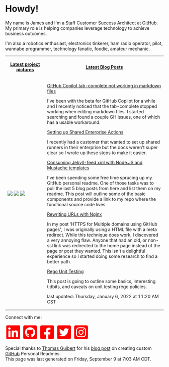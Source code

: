 # Howdy!

<p>My name is James and I'm a Staff Customer Success Architect at <a href="https://github.com">GitHub</a>. My primary role is helping companies leverage technology to achieve business outcomes.</p>
<p>I'm also a robotics enthusiast, electronics tinkerer, ham radio operator, pilot, wannabe programmer, technology fanatic, foodie, amateur mechanic.</p>

<table>
    <tr>
        <th width="25%">
            <p><a href="https://www.instagram.com/jamesmassardo/">Latest project pictures</a></p>
        </th>
        <th>
            <p><a href="https://dxrf.com/blog/">Latest Blog Posts</a></p>
        </th>
    </tr>
    <tr>
        <td>
            <p><img width="200" src="https:&#x2F;&#x2F;cdn1.picuki.com&#x2F;hosted-by-instagram&#x2F;q&#x3D;0exhNuNYnjBGZDHIdN5WmL9I2PwkAQ9OKftSQ7e71yJjMBhsLH6QvJA0mpCj4yRwKwVlASuRYz1p7IoiWV5VCj17PEffQLeJSzdc6qWZUeaqvDNm8p9mlbwyLnUcZnKr98AqVWSpNWwSDv5PHL%7C%7Clo79UvOa0LGFq8zCXW%7C%7CdEnGZK55f0Z7F9mt9wuuS4jkja45BsLTNZ5momNkgl7NvTryxYDrmifMh6pO9xRLQIhIkL7vuopCu7Lm4rbzMvR2LZhYXCoOELhn7PTSAaw2iFVfkKOG0mzHm6oQEy9IkqhdiDG7w82q4vk4H2bUdBXG9p+kMjxdKyn36dOF+I63xb%7C%7CEri9OrkSPp%7C%7CiZPeN+uMXNOxzjH0XZiIP5pZaGMjVu%7C%7CXWGjEFs2gHtF40IRKQa4dhnjnpFLrMo%7C%7C63yxiDTEX2zKPXcBy.jpeg?1" /> <img width="200" src="https:&#x2F;&#x2F;cdn1.picuki.com&#x2F;hosted-by-instagram&#x2F;q&#x3D;0exhNuNYnjBGZDHIdN5WmL9I2PwkAQ9OKfhSQ7e71yJjMBhsLH6QvJA0mpCj4yRwKwVlASuRYz1p44siUFxWDj17PkPcTrCBTzlT6a+YUufN0jZl9Z9inL0zKnAWbH6m98UrXAmYdSgIGaYDG7uo+qhT5aGuO1lQpTb9d7JGmC4E5ZObS6olhMF4pJ2Jg3Tt%7C%7C9k4Ki5e82wzJURmpNTfvGhYEaW+NMB166d1RbMCxMkA%7C%7C6nRlSaHEmw+Jj8uT3agtIj+kOYA2Av4cR8290uibKEsDnQhqHiE4hp3t4gj1aSNBdxuiekakIH2bSAEXG428Fk71pu1ynOdV0GdhnBD9UTlkOGhU6oe9sXaA9rKT9HinA2SRpCOG45cDncnFOzASWbMBPCXKc8fmY4SSqsf8QuUpCD7S7734wB4AGgShTDaXpA&#x3D;.jpeg?1" /> <img width="200" src="https:&#x2F;&#x2F;cdn1.picuki.com&#x2F;hosted-by-instagram&#x2F;q&#x3D;0exhNuNYnjBGZDHIdN5WmL9I2PwkAQ9OKftSQ7e71yJjMBhsLH6QvJA0mpCj4yRwKwVlASuRYz1p4oIoU1pRAj1yOUXZS7CISzpd7a6YUOzN1Ddj8JNkkr41KHUcbHGr9sIvUwmYdSgIGaYDG7uo+qhT5aGuO1lQpTb9d7JGmC4E5ZObS6olhMF4pJ2Jg3Tt%7C%7C9k4Ki5e82wzJURmpNTfvGhYEaa+NMB166d1RbMCxMkA%7C%7C6nRlSaHEmw+Jj8vRnagtIj+kOYA2BfFYTEWzlmmSv44DnRGggWp+j53t4gj1aSNBdxuiekakIH2bSAEXG428Fk71pu1ynOdV0GdhhdC7VDl1LjlRNpwrsLUduWKcdTA8wPxR4TKF+ljfy43V9iCBWbIIsPvEekfmY4SSqsf8X3h1Sf7S7734wB4AGgShTDaXpA&#x3D;.jpeg?1" /></p>
        </td>
        <td>
    
<p>
<a href="https:&#x2F;&#x2F;dxrf.com&#x2F;blog&#x2F;2021&#x2F;09&#x2F;28&#x2F;gh-copilot-markdown-all-in-one-extension">GitHub Copilot tab-complete not working in markdown files</a> 
</p>
<p>I&#39;ve been with the beta for GitHub Copilot for a while and I recently noticed that the tab-complete stopped working when editing markdown files. I started searching and found a couple GH issues, one of which has a usable workaround.</p>

<p>
<a href="https:&#x2F;&#x2F;dxrf.com&#x2F;blog&#x2F;2021&#x2F;09&#x2F;28&#x2F;setting-up-enterprise-runners">Setting up Shared Enterprise Actions</a> 
</p>
<p>I recently had a customer that wanted to set up shared runners in their enterprise but the docs weren&#39;t super clear so I wrote up these steps to make it easier.</p>

<p>
<a href="https:&#x2F;&#x2F;dxrf.com&#x2F;blog&#x2F;2021&#x2F;09&#x2F;10&#x2F;mustache-and-jekyllfeed">Consuming Jekyll-feed xml with Node.JS and Mustache templates</a> 
</p>
<p>I&#39;ve been spending some free time sprucing up my GitHub personal readme. One of those tasks was to pull the last 5 blog posts from here and list them on my readme. This post will outline some of the basic components and provide a link to my repo where the functional source code lives.</p>

<p>
<a href="https:&#x2F;&#x2F;dxrf.com&#x2F;blog&#x2F;2021&#x2F;03&#x2F;16&#x2F;nginx-url-rewrites">Rewriting URLs with Nginx</a> 
</p>
<p>In my post &#39;HTTPS for Multiple domains using GitHub pages&#39;, I was originally using a HTML file with a meta redirect. While this technique does work, I discovered a very annoying flaw. Anyone that had an old, or non-ssl link was redirected to the home page instead of the page or post they wanted. This isn&#39;t a delightful experience so I started doing some research to find a better path.</p>

<p>
<a href="https:&#x2F;&#x2F;dxrf.com&#x2F;blog&#x2F;2021&#x2F;02&#x2F;23&#x2F;rego-unit-testing">Rego Unit Testing</a> 
</p>
<p>This post is going to outline some basics, interesting tidbits, and caveats on unit testing rego policies.</p>

<p>last updated: Thursday, January 6, 2022 at 11:20 AM CST</p>
</td>
</tr>
</table>

<p> Connect with me: 

[![LinkedIn](assets/linkedin.svg)](https://www.linkedin.com/in/james-massardo/)
[![GitHub](assets/github.svg)](https://github.com/jmassardo)
[![Facebook](assets/facebook.svg)](https://www.facebook.com/james.massardo)
[![Twitter](assets/twitter.svg)](https://twitter.com/jamesmassardo)
[![Instagram](assets/instagram.svg)](https://www.instagram.com/jamesmassardo/)
</p>

<p>Special thanks to <a href='https://github.com/thmsgbrt'>Thomas Guibert</a> for his <a href="https://medium.com/swlh/how-to-create-a-self-updating-readme-md-for-your-github-profile-f8b05744ca91">blog post</a> on creating custom <a href="https://github.com">GitHub</a> Personal Readmes. <br/>
This page was last generated on Friday, September 9 at 7:03 AM CDT.</p>
